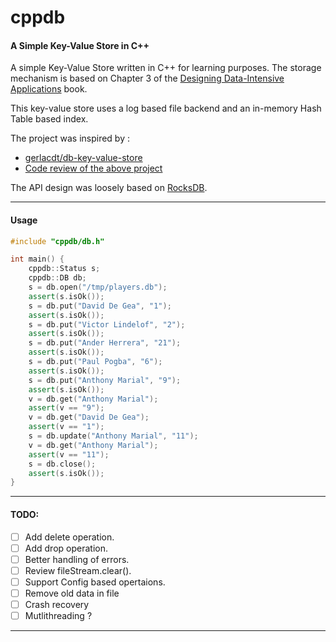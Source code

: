 # cppdb
#### A Simple Key-Value Store in C++

A simple Key-Value Store written in C++ for learning 
purposes. The storage mechanism is based on Chapter 3 of the
[Designing Data-Intensive Applications](https://dataintensive.net/) book.


This key-value store uses a log based file backend and an in-memory 
Hash Table based index. 

The project was inspired by :
- [gerlacdt/db-key-value-store](https://github.com/gerlacdt/db-key-value-store)
- [Code review of the above project](https://www.youtube.com/watch?v=ifBUfIb7kdo)

The API design was loosely based on
[RocksDB](https://github.com/facebook/rocksdb).

---

#### Usage

```cpp
#include "cppdb/db.h"

int main() {
    cppdb::Status s;
    cppdb::DB db;
    s = db.open("/tmp/players.db");
    assert(s.isOk());
    s = db.put("David De Gea", "1");
    assert(s.isOk());
    s = db.put("Victor Lindelof", "2");
    assert(s.isOk());
    s = db.put("Ander Herrera", "21");
    assert(s.isOk());
    s = db.put("Paul Pogba", "6");
    assert(s.isOk());
    s = db.put("Anthony Marial", "9");
    assert(s.isOk());
    v = db.get("Anthony Marial");
    assert(v == "9");
    v = db.get("David De Gea");
    assert(v == "1");
    s = db.update("Anthony Marial", "11");
    v = db.get("Anthony Marial");
    assert(v == "11");
    s = db.close();
    assert(s.isOk());
}
```

---

#### TODO:

- [ ] Add delete operation.
- [ ] Add drop operation.
- [ ] Better handling of errors.
- [ ] Review fileStream.clear().
- [ ] Support Config based opertaions.
- [ ] Remove old data in file
- [ ] Crash recovery
- [ ] Mutlithreading ?

---
